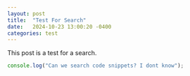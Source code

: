 ```yaml
---
layout: post
title:  "Test For Search"
date:   2024-10-23 13:00:20 -0400
categories: test
---
```

This post is a test for a search.

```js
console.log("Can we search code snippets? I dont know");
```

